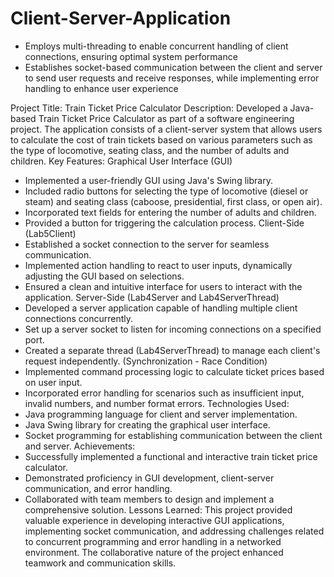 # Client-Server-Application

- Employs multi-threading to enable concurrent handling of client connections, ensuring optimal system performance
- Establishes socket-based communication between the client and server to send user requests and receive responses, while implementing error handling to enhance user experience

Project Title: Train Ticket Price Calculator
Description: Developed a Java-based Train Ticket Price Calculator as part of a software engineering project. The application consists of a client-server system that allows users to calculate the cost of train tickets based on various parameters such as the type of locomotive, seating class, and the number of adults and children.
Key Features:
Graphical User Interface (GUI)
  - Implemented a user-friendly GUI using Java's Swing library.
  - Included radio buttons for selecting the type of locomotive (diesel or steam) and seating class (caboose, presidential, first class, or open air).
  - Incorporated text fields for entering the number of adults and children.
  - Provided a button for triggering the calculation process.
Client-Side (Lab5Client)
  - Established a socket connection to the server for seamless communication.
  - Implemented action handling to react to user inputs, dynamically adjusting the GUI based on selections.
  - Ensured a clean and intuitive interface for users to interact with the application.
Server-Side (Lab4Server and Lab4ServerThread)
  - Developed a server application capable of handling multiple client connections concurrently.
  - Set up a server socket to listen for incoming connections on a specified port.
  - Created a separate thread (Lab4ServerThread) to manage each client's request independently. (Synchronization - Race Condition)
  - Implemented command processing logic to calculate ticket prices based on user input.
  - Incorporated error handling for scenarios such as insufficient input, invalid numbers, and number format errors.
Technologies Used:
  - Java programming language for client and server implementation.
  - Java Swing library for creating the graphical user interface.
  - Socket programming for establishing communication between the client and server.
Achievements:
  - Successfully implemented a functional and interactive train ticket price calculator.
  - Demonstrated proficiency in GUI development, client-server communication, and error handling.
  - Collaborated with team members to design and implement a comprehensive solution.
Lessons Learned: This project provided valuable experience in developing interactive GUI applications, implementing socket communication, and addressing challenges related to concurrent programming and error handling in a networked environment. The collaborative nature of the project enhanced teamwork and communication skills.

